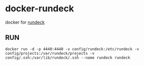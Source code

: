 # docker-rundeck

docker for [rundeck](https://github.com/rundeck/rundeck)

## RUN

`docker run -d -p 4440:4440 -v config/rundeck:/etc/rundeck -v config/projects:/var/rundeck/projects -v config/.ssh:/var/lib/rundeck/.ssh --name rundeck rundeck`
